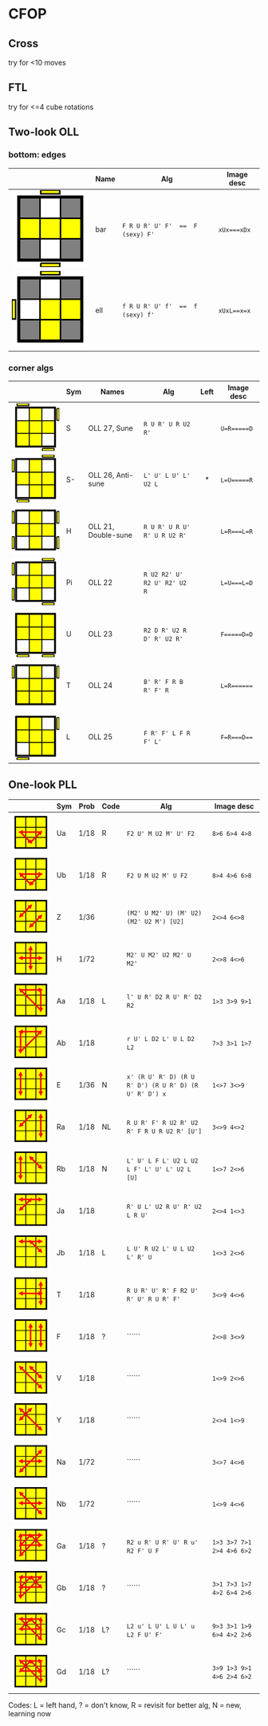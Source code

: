 # CFOP

## Cross

try for <10 moves

## FTL

try for <=4 cube rotations

## Two-look OLL

### bottom: edges

|     | Name | Alg | Image desc |
| --- | --- | --- | --- |
| ![bar](images/bar.svg) | bar | ```F R U R' U' F'  ==  F (sexy) F'``` | ```xUx===xDx```|
| ![ell](images/ell.svg) | ell | ```f R U R' U' f'  ==  f (sexy) f'``` | ```xUxL==x=x``` |

### corner algs

|     | Sym | Names | Alg | Left | Image desc |
| --- | ----   | ---   | --- | :---: | --- |
| ![oll27](images/oll27.svg) | S      | OLL 27, Sune | ```R U R' U R U2 R'``` | | ```U=R=====D``` |
| ![oll26](images/oll26.svg) | S- | OLL 26, Anti-sune | ```L' U' L U' L' U2 L``` | * | ```L=U=====R``` |
| ![oll21](images/oll21.svg) | H | OLL 21, Double-sune | ```R U R' U R U' R' U R U2 R'``` | | ```L=R===L=R``` |
| ![oll22](images/oll22.svg) | Pi | OLL 22 | ```R U2 R2' U' R2 U' R2' U2 R``` | | ```L=U===L=D``` |
| ![oll23](images/oll23.svg) | U | OLL 23 | ```R2 D R' U2 R D' R' U2 R'``` | | ```F=====D=D``` |
| ![oll24](images/oll24.svg) | T | OLL 24 | ```B' R' F R B R' F' R``` | | ```L=R======``` |
| ![oll25](images/oll25.svg) | L | OLL 25 | ```F R' F' L F R F' L'``` | | ```F=R===D==``` |

## One-look PLL

|    | Sym | Prob | Code | Alg | Image desc |
| ---| --- | ---  | --- | ---  | --- |
| ![Ua](images/ua.svg) | Ua | 1/18 | R | ```F2 U' M U2 M' U' F2``` | ```8>6 6>4 4>8``` |
| ![Ub](images/ub.svg) | Ub | 1/18 | R | ```F2 U M U2 M' U F2``` | ```8>4 4>6 6>8``` |
| ![Z](images/z.svg) | Z | 1/36 | | ```(M2' U M2' U) (M' U2) (M2' U2 M') [U2]``` | ```2<>4 6<>8``` |
| ![H](images/h.svg) | H | 1/72 | | ```M2' U M2' U2 M2' U M2'``` | `2<>8 4<>6` |
| ![Aa](images/aa.svg) | Aa | 1/18 | L | ```l' U R' D2 R U' R' D2 R2``` | ```1>3 3>9 9>1``` |
| ![Ab](images/ab.svg) | Ab | 1/18 |  | ```r U' L D2 L' U L D2 L2``` | ```7>3 3>1 1>7``` |
| ![E](images/e.svg) | E | 1/36 | N | `x' (R U' R' D) (R U R' D') (R U R' D) (R U' R' D') x` | ```1<>7 3<>9``` |
| ![Ra](images/ra.svg) | Ra | 1/18 | NL | `R U R' F' R U2 R' U2 R' F R U R U2 R' [U']` | `3<>9 4<>2` |
| ![Rb](images/rb.svg) | Rb | 1/18 | N | `L' U' L F L' U2 L U2 L F' L' U' L' U2 L [U]` | `1<>7 2<>6` |
| ![Ja](images/ja.svg) | Ja | 1/18 | | ```R' U L' U2 R U' R' U2 L R U'``` | ```2<>4 1<>3``` |
| ![Jb](images/jb.svg) | Jb | 1/18 | L | ```L U' R U2 L' U L U2 L' R' U ``` | ```1<>3 2<>6``` |
| ![T](images/t.svg) | T | 1/18 |  | ```R U R' U' R' F R2 U' R' U' R U R' F'``` | ```3<>9 4<>6``` |
| ![F](images/f.svg) | F | 1/18 | ? | `````` | ```2<>8 3<>9``` |
| ![V](images/v.svg) | V | 1/18 |  | `````` | ```1<>9 2<>6``` |
| ![Y](images/y.svg) | Y | 1/18 |  | `````` | ```2<>4 1<>9``` |
| ![Na](images/na.svg) | Na | 1/72 |  | `````` | ```3<>7 4<>6``` |
| ![Nb](images/nb.svg) | Nb | 1/72 |  | `````` | ```1<>9 4<>6``` |
| ![Ga](images/ga.svg) | Ga | 1/18 | ? | ```R2 u R' U R' U' R u' R2 F' U F``` | ```1>3 3>7 7>1 2>4 4>6 6>2``` |
| ![Gb](images/gb.svg) | Gb | 1/18 | ? | `````` | ```3>1 7>3 1>7 4>2 6>4 2>6``` |
| ![Gc](images/gc.svg) | Gc | 1/18 | L? | ```L2 u' L U' L U L' u L2 F U' F'``` | ```9>3 3>1 1>9 6>4 4>2 2>6``` |
| ![Gd](images/gd.svg) | Gd | 1/18 | L? | `````` | ```3>9 1>3 9>1 4>6 2>4 6>2``` |


Codes: L = left hand, ? = don't know, R = revisit for better alg, N = new, learning now
